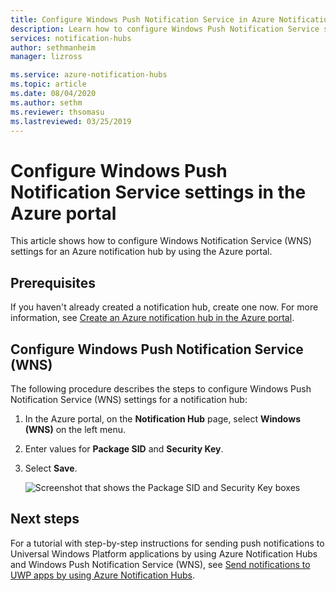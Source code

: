 ```yaml
---
title: Configure Windows Push Notification Service in Azure Notification Hubs | Microsoft Docs
description: Learn how to configure Windows Push Notification Service settings for an Azure notification hub.
services: notification-hubs
author: sethmanheim
manager: lizross

ms.service: azure-notification-hubs
ms.topic: article
ms.date: 08/04/2020
ms.author: sethm
ms.reviewer: thsomasu
ms.lastreviewed: 03/25/2019
---
```


# Configure Windows Push Notification Service settings in the Azure portal

This article shows how to configure Windows Notification Service (WNS) settings for an Azure notification hub by using the Azure portal.  

## Prerequisites

If you haven't already created a notification hub, create one now. For more information, see [Create an Azure notification hub in the Azure portal](create-notification-hub-portal.md).

## Configure Windows Push Notification Service (WNS)

The following procedure describes the steps to configure Windows Push Notification Service (WNS) settings for a notification hub:

1. In the Azure portal, on the **Notification Hub** page, select **Windows (WNS)** on the left menu.
2. Enter values for **Package SID** and **Security Key**.
3. Select **Save**.

   ![Screenshot that shows the Package SID and Security Key boxes](./media/notification-hubs-windows-store-dotnet-get-started/notification-hub-configure-wns.png)

## Next steps

For a tutorial with step-by-step instructions for sending push notifications to Universal Windows Platform applications by using Azure Notification Hubs and Windows Push Notification Service (WNS), see [Send notifications to UWP apps by using Azure Notification Hubs](notification-hubs-windows-store-dotnet-get-started-wns-push-notification.md).
